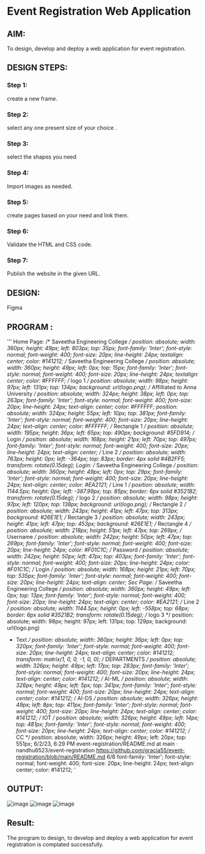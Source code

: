 # Event Registration Web Application

## AIM:
To design, develop and deploy a web application for event registration.

## DESIGN STEPS:

### Step 1:
create a new frame.
### Step 2:
select any one present size of your choice .
### Step 3:
select the shapes you need
### Step 4:
Import images as needed.
### Step 5:
create pages based on your need and link them.
### Step 6:
Validate the HTML and CSS code.
### Step 7:
Publish the website in the given URL.

## DESIGN:
Figma
## PROGRAM :
''' Home Page: /* Saveetha Engineering College */
position: absolute; width: 360px; height: 49px; left: 803px; top: 35px;
font-family: 'Inter'; font-style: normal; font-weight: 400; font-size: 20px; line-height: 24px; textalign: center;
color: #141212;
/* Saveetha Engineering College */
position: absolute; width: 360px; height: 49px; left: 0px; top: 15px;
font-family: 'Inter'; font-style: normal; font-weight: 400; font-size: 20px; line-height: 24px; textalign: center;
color: #FFFFFF;
/* logo 1 */
position: absolute; width: 98px; height: 97px; left: 131px; top: 134px;
background: url(logo.png);
/* Affilliated to Anna University */
position: absolute; width: 324px; height: 38px; left: 0px; top: 263px;
font-family: 'Inter'; font-style: normal; font-weight: 400; font-size: 20px; line-height: 24px;
text-align: center;
color: #FFFFFF;
position: absolute; width: 324px; height: 55px; left: 10px; top: 381px;
font-family: 'Inter'; font-style: normal; font-weight: 400; font-size: 20px; line-height: 24px;
text-align: center;
color: #FFFFFF;
/* Rectangle 1 */
position: absolute; width: 195px; height: 36px; left: 65px; top: 490px;
background: #5FD914;
/* Login */
position: absolute; width: 168px; height: 21px; left: 70px; top: 497px;
font-family: 'Inter'; font-style: normal; font-weight: 400; font-size: 20px; line-height: 24px;
text-align: center;
/* Line 2 */
position: absolute; width: 763px; height: 0px; left: -364px; top: 83px;
border: 4px solid #4B2FF5; transform: rotate(0.15deg);
Login:
/* Saveetha Engineering College */
position: absolute; width: 360px; height: 49px; left: 0px; top: 29px;
font-family: 'Inter'; font-style: normal; font-weight: 400; font-size: 20px; line-height: 24px;
text-align: center;
color: #EA2121;
/* Line 1 */
position: absolute; width: 1144.5px; height: 0px; left: -387.99px; top: 85px;
border: 6px solid #3521B2; transform: rotate(0.15deg);
/* logo 2 */
position: absolute; width: 98px; height: 97px; left: 120px; top: 138px;
background: url(logo.png);
/* Rectangle 2 */
position: absolute; width: 243px; height: 41px; left: 47px; top: 313px;
background: #26E1E1;
/* Rectangle 3 */
position: absolute; width: 243px; height: 41px; left: 47px; top: 453px;
background: #26E1E1; /* Rectangle 4 */
position: absolute; width: 218px; height: 51px; left: 47px; top: 269px;
/* Username */
position: absolute; width: 242px; height: 50px; left: 47px; top: 269px;
font-family: 'Inter'; font-style: normal; font-weight: 400; font-size: 20px; line-height: 24px;
color: #F01C1C;
/* Password */
position: absolute; width: 242px; height: 50px; left: 47px; top: 403px;
font-family: 'Inter'; font-style: normal; font-weight: 400; font-size: 20px; line-height: 24px;
color: #F01C1C;
/* Login */
position: absolute; width: 168px; height: 21px; left: 70px; top: 535px;
font-family: 'Inter'; font-style: normal; font-weight: 400; font-size: 20px; line-height: 24px;
text-align: center;
Sec Page: /* Saveetha Engineering College */
position: absolute; width: 360px; height: 49px; left: 0px; top: 13px;
font-family: 'Inter'; font-style: normal; font-weight: 400; font-size: 20px; line-height: 24px;
text-align: center;
color: #EA2121;
/* Line 2 */
position: absolute; width: 1144.5px; height: 0px; left: -558px; top: 68px;
border: 6px solid #3521B2; transform: rotate(0.15deg);
/* logo 3 */
position: absolute; width: 98px; height: 97px; left: 131px; top: 129px;
background: url(logo.png)
* Text */
position: absolute; width: 360px; height: 36px; left: 0px; top: 320px;
font-family: 'Inter'; font-style: normal; font-weight: 400; font-size: 20px; line-height: 24px;
text-align: center;
color: #141212;
transform: matrix(1, 0, 0, -1, 0, 0);
/* DEPARTMENTS */
position: absolute; width: 326px; height: 49px; left: 17px; top: 283px;
font-family: 'Inter'; font-style: normal; font-weight: 400; font-size: 20px; line-height: 24px;
text-align: center;
color: #141212;
/* AI-ML */
position: absolute; width: 326px; height: 49px; left: 5px; top: 341px;
font-family: 'Inter'; font-style: normal; font-weight: 400; font-size: 20px; line-height: 24px;
text-align: center;
color: #141212;
/* AI-DS */
position: absolute; width: 326px; height: 49px; left: 8px; top: 411px;
font-family: 'Inter'; font-style: normal; font-weight: 400; font-size: 20px; line-height: 24px;
text-align: center;
color: #141212;
/* IOT */
position: absolute; width: 326px; height: 49px; left: 14px; top: 481px;
font-family: 'Inter'; font-style: normal; font-weight: 400; font-size: 20px; line-height: 24px;
text-align: center;
color: #141212;
/* CC */
position: absolute; width: 326px; height: 49px; left: 20px; top: 551px;
6/2/23, 6:29 PM event-registration/README.md at main · nandhu6523/event-registration
https://github.com/gracia55/event-registration/blob/main/README.md 6/8
font-family: 'Inter'; font-style: normal; font-weight: 400; font-size: 20px; line-height: 24px;
text-align: center;
color: #141212; '
## OUTPUT:
![image](https://github.com/gracia55/event-registration/assets/129026838/6056e237-28fe-4059-8e17-e29769459d6c)
![image](https://github.com/gracia55/event-registration/assets/129026838/e2c9e451-a36f-4a79-b680-7d6b70f1dc0d)
![image](https://github.com/gracia55/event-registration/assets/129026838/73e8b468-2f3d-4d1f-9187-42118e1350cd)

## Result:
The program to design, to develop and deploy a web application for event registration is
complated successfully.
